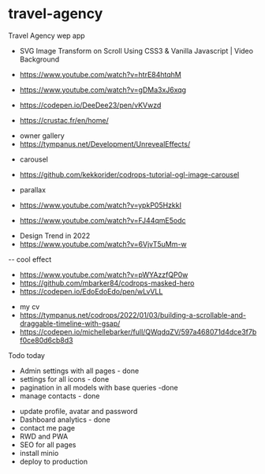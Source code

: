 # travel-agency

Travel Agency wep app

- SVG Image Transform on Scroll Using CSS3 & Vanilla Javascript | Video Background
- https://www.youtube.com/watch?v=htrE84htqhM
- https://www.youtube.com/watch?v=gDMa3xJ6xqg

- https://codepen.io/DeeDee23/pen/vKVwzd
- https://crustac.fr/en/home/

* owner gallery
* https://tympanus.net/Development/UnrevealEffects/

- carousel
- https://github.com/kekkorider/codrops-tutorial-ogl-image-carousel

- parallax
- https://www.youtube.com/watch?v=ypkP05HzkkI
- https://www.youtube.com/watch?v=FJ44qmE5odc

* Design Trend in 2022
* https://www.youtube.com/watch?v=6VjvT5uMm-w

-- cool effect

- https://www.youtube.com/watch?v=pWYAzzfQP0w
- https://github.com/mbarker84/codrops-masked-hero
- https://codepen.io/EdoEdoEdo/pen/wLvVLL

* my cv
* https://tympanus.net/codrops/2022/01/03/building-a-scrollable-and-draggable-timeline-with-gsap/
* https://codepen.io/michellebarker/full/QWqdqZV/597a468071d4dce3f7bf0ce80d6cb8d3

Todo today

- Admin settings with all pages - done
- settings for all icons - done
- pagination in all models with base queries -done
- manage contacts - done

* update profile, avatar and password
* Dashboard analytics - done
* contact me page
* RWD and PWA
* SEO for all pages
* install minio
* deploy to production
